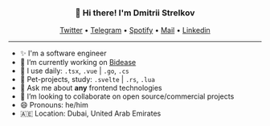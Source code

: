 <h3 align="center">👋 Hi there! I'm Dmitrii Strelkov</h3>
<p align="center">
  <a href="https://twitter.com/senelway">Twitter</a> •
  <a href="https://senelway.t.me">Telegram</a> •
  <a href="https://open.spotify.com/user/7x1liv2qnp9pcjfx6q8pwwzei?si=27529028b4a2475c">Spotify</a>  •
  <a href="mailto:senelway@gmail.cm">Mail</a>  •
  <a href="https://www.linkedin.com/in/senelway/">Linkedin</a>
</p>

---

- ✨ I'm a software engineer
- 🔭 I’m currently working on [Bidease](https://bidease.com/)
- 🔨 I use daily: `.tsx`, `.vue` | `.go`, `.cs`
- 🌱 Pet-projects, study: `.svelte` | `.rs`, `.lua`
- 💬 Ask me about **any** frontend technologies
- 👯 I’m looking to collaborate on open source/commercial projects
- 😄 Pronouns: he/him
- 🇦🇪 Location: Dubai, United Arab Emirates
